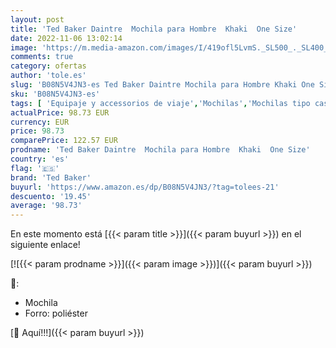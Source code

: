 ```yaml
---
layout: post
title: 'Ted Baker Daintre  Mochila para Hombre  Khaki  One Size'
date: 2022-11-06 13:02:14
image: 'https://m.media-amazon.com/images/I/419ofl5LvmS._SL500_._SL400_.jpg'
comments: true
category: ofertas
author: 'tole.es'
slug: 'B08N5V4JN3-es Ted Baker Daintre Mochila para Hombre Khaki One Size'
sku: 'B08N5V4JN3-es'
tags: [ 'Equipaje y accessorios de viaje','Mochilas','Mochilas tipo casual','Moda','mochila','ted baker','🇪🇸', ]
actualPrice: 98.73 EUR
currency: EUR
price: 98.73
comparePrice: 122.57 EUR
prodname: 'Ted Baker Daintre  Mochila para Hombre  Khaki  One Size'
country: 'es'
flag: '🇪🇸'
brand: 'Ted Baker'
buyurl: 'https://www.amazon.es/dp/B08N5V4JN3/?tag=tolees-21'
descuento: '19.45'
average: '98.73'
---
```


En este momento está [{{< param title >}}]({{< param buyurl >}}) en el siguiente enlace!

[![{{< param prodname >}}]({{< param image >}})]({{< param buyurl >}})

🔎:

- Mochila
- Forro: poliéster

[🛒 Aquí!!!]({{< param buyurl >}})
